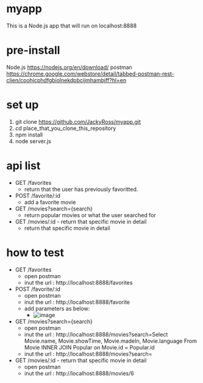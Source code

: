 # myapp
This is a Node.js app that will run on localhost:8888

# pre-install
Node.js https://nodejs.org/en/download/
postman https://chrome.google.com/webstore/detail/tabbed-postman-rest-clien/coohjcphdfgbiolnekdpbcijmhambjff?hl=en

# set up
1. git clone https://github.com/JackyRoss/myapp.git
2. cd place_that_you_clone_this_repository
3. npm install
4. node server.js

# api list
- GET /favorites 
  - return that the user has previously favoritted.
- POST /favorite/:id 
  - add a favorite movie
- GET /movies?search={search} 
  - return popular movies or what the user searched for
- GET /movies/:id - return that specific movie in detail
  - return that specific movie in detail

# how to test
- GET /favorites 
  - open postman
  - inut the url : http://localhost:8888/favorites
- POST /favorite/:id 
  - open postman
  - inut the url : http://localhost:8888/favorite
  - add parameters as below:
    - ![image](https://user-images.githubusercontent.com/40786702/115745377-559ee800-a3ce-11eb-8d9f-164a4d2c54e1.png)
- GET /movies?search={search}
  - open postman
  - inut the url : http://localhost:8888/movies?search=Select Movie.name, Movie.showTime, Movie.madeIn, Movie.language From Movie INNER JOIN Popular on Movie.id = Popular.id
  - inut the url : http://localhost:8888/movies?search=
- GET /movies/:id - return that specific movie in detail 
  - open postman
  - inut the url : http://localhost:8888/movies/6
